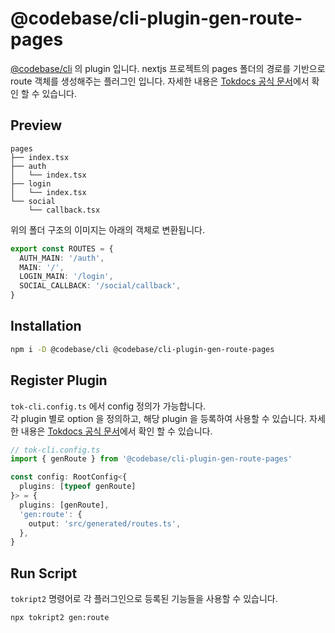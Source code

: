 # @codebase/cli-plugin-gen-route-pages

[@codebase/cli](../../cli/README.md) 의 plugin 입니다.
nextjs 프로젝트의 pages 폴더의 경로를 기반으로 route 객체를 생성해주는 플러그인 입니다. 자세한 내용은 [Tokdocs 공식 문서](https://www.codebase.page/docs/docs/tokript/Offical%20Plugins/gen-route-next-page)에서 확인 할 수 있습니다.

## Preview

```
pages
├── index.tsx
├── auth
│   └── index.tsx
├── login
│   └── index.tsx
└── social
    └── callback.tsx
```

위의 폴더 구조의 이미지는 아래의 객체로 변환됩니다.

```ts
export const ROUTES = {
  AUTH_MAIN: '/auth',
  MAIN: '/',
  LOGIN_MAIN: '/login',
  SOCIAL_CALLBACK: '/social/callback',
}
```

## Installation

```bash
npm i -D @codebase/cli @codebase/cli-plugin-gen-route-pages
```

## Register Plugin

`tok-cli.config.ts` 에서 config 정의가 가능합니다.<br/>
각 plugin 별로 option 을 정의하고, 해당 plugin 을 등록하여 사용할 수 있습니다.
자세한 내용은 [Tokdocs 공식 문서](https://www.codebase.page/docs/docs/tokript/Offical%20Plugins/gen-route-next-page)에서 확인 할 수 있습니다.

```ts
// tok-cli.config.ts
import { genRoute } from '@codebase/cli-plugin-gen-route-pages'

const config: RootConfig<{
  plugins: [typeof genRoute]
}> = {
  plugins: [genRoute],
  'gen:route': {
    output: 'src/generated/routes.ts',
  },
}
```

## Run Script

`tokript2` 명령어로 각 플러그인으로 등록된 기능들을 사용할 수 있습니다.

```bash
npx tokript2 gen:route
```
